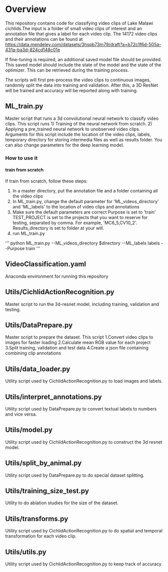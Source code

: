 # Overview
This repository contains code for classifying video clips of Lake Malawi cichlids.The input is a folder of small video clips of interest and an annotation file that gives a label for each video clip. The 14172 video clips and their annotations can be found at https://data.mendeley.com/datasets/3hspb73m79/draft?a=b72c1f6d-505a-431a-ba3d-824cd148c01e


If fine-tuning is required, an additional saved model file should be provided. This saved model should include the state of the model and the state of the optimizer. This can be retrieved during the training process.

The scripts will first pre-process the video clips to continuous images, randomly split the data into training and validation. After this, a 3D ResNet will be trained and accuracy will be reported along with training.

## ML_train.py

Master script that runs a 3d convolutional neural network to classify video clips. This script runs 1) Training of the neural network from scratch. 2) Applying a pre_trained neural network to unobserved video clips. 
Arguments for this script include the location of the video clips, labels, temporary directory for storing intermedia files as well as results folder. You can also change parameters for the deep learning model.

### How to use it
#### train from scratch
If train from scratch, follow these steps:
1. In a master directory, put the annotation file and a folder containing all the video clips
2. In ML_train.py, change the default parameter for 'ML_videos_directory' and 'ML_labels' to the location of video clips and annotations
3. Make sure the default parameters are correct 
   Purpose is set to 'train'
   TEST_PROJECT is set to the projects that you want to reserve for testing, separated by comma. For example, 'MC6_5,CV10_2'.
   Results_directory is set to folder at your will.
4. run ML_train.py  

'''
python ML_train.py --ML_videos_directory $directory --ML_labels labels --Purpose train
'''

## VideoClassification.yaml

Anaconda environment for running this repository

## Utils/CichlidActionRecognition.py

Master script to run the 3d-resnet model, including training, validation and testing.

## Utils/DataPrepare.py
Master script to prepare the dataset. This script
   1.Convert video clips to images for faster loading
   2.Calculate mean RGB value for each project
   3.Split training, validation and test data
   4.Create a json file containing combining clip annotations


## Utils/data_loader.py
Utility script used by CichlidActionRecognition.py to load images and labels.
## Utils/interpret_annotations.py
Utility script used by DataPrepare.py to convert textual labels to numbers and vice versa.
## Utils/model.py
Utility script used by CichlidActionRecognition.py to construct the 3d resnet model.
## Utils/split_by_animal.py
Utility script used by DataPrepare.py to do special dataset splitting.
## Utils/training_size_test.py
Utility to do ablation studies for the size of the dataset.
## Utils/transforms.py
Utility script used by CichlidActionRecognition.py to do spatial and temporal transformation for each video clip.
## Utils/utils.py
Utility script used by CichlidActionRecognition.py to keep track of accuracy.







 
   

